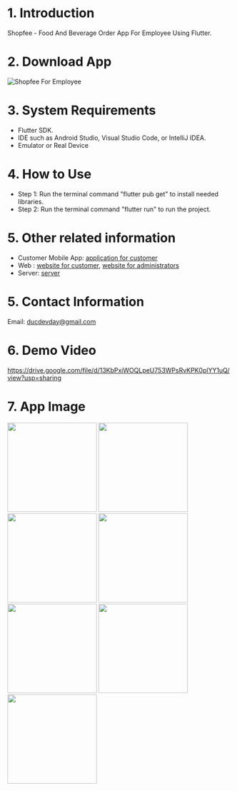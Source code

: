 # 1. Introduction
Shopfee - Food And Beverage Order App For Employee Using Flutter.

# 2. Download App
![Shopfee For Employee](https://github.com/user-attachments/assets/279dec58-bf2a-4104-8458-a41e0527f64d)

# 3. System Requirements
- Flutter SDK.
- IDE such as Android Studio, Visual Studio Code, or IntelliJ IDEA.
- Emulator or Real Device

# 4. How to Use
- Step 1: Run the terminal command "flutter pub get" to install needed libraries.
- Step 2: Run the terminal command "flutter run" to run the project.

# 5. Other related information
- Customer Mobile App: [application for customer](https://github.com/ducdevday/Shopfee_Flutter)
- Web : [website for customer](https://github.com/nguyendinhhieu12345/Drink_Store), [website for administrators](https://github.com/nguyendinhhieu12345/Drinks-Frontend)
- Server: [server](https://github.com/Onnv7/Shopfee-API)

# 5. Contact Information
Email: ducdevday@gmail.com

# 6. Demo Video
https://drive.google.com/file/d/13KbPxiWOQLpeU753WPsRvKPK0plYY1uQ/view?usp=sharing

# 7. App Image
<img src="https://github.com/user-attachments/assets/3f389b1b-57b8-4cd1-a313-518bc031fddf" width="200" />
<img src="https://github.com/user-attachments/assets/77610a2c-0bbd-41b4-92da-e472ea4c0c6b" width="200" />
<img src="https://github.com/user-attachments/assets/f2a7c518-a0a3-4191-8dbd-ab7f7a8d12a2" width="200" />
<img src="https://github.com/user-attachments/assets/9bb3cf17-6865-431c-bf2a-46ebda74d2c9" width="200" />
<img src="https://github.com/user-attachments/assets/bcbb7bab-1458-4080-b605-9adc418b52d5" width="200" />
<img src="https://github.com/user-attachments/assets/b4e823d7-0be5-4bd4-98a5-a5303ad24673" width="200" />
<img src="https://github.com/user-attachments/assets/58bed949-737a-4ac1-a94d-e5c22ad02182" width="200" />





